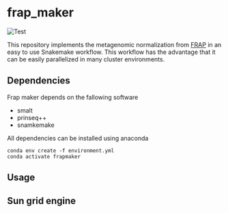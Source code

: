 # frap\_maker

![Test](https://github.com/Adrian-Cantu/frap_maker/workflows/Test/badge.svg)

This repository implements the metagenomic normalization from [FRAP](https://github.com/yinacobian/frap) in an easy to use Snakemake workflow. This workflow has the advantage that it can be easily parallelized in many cluster environments.

## Dependencies

Frap maker depends on the fallowing software

- smalt
- prinseq++
- snamkemake

All dependencies can be installed using anaconda
```
conda env create -f environment.yml
conda activate frapmaker
```

## Usage

## Sun grid engine


